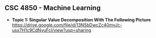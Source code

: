 ## **CSC 4850 - Machine Learning** 
+ **Topic 1: Singular Value Decomposition With The Following Picture** 
https://drive.google.com/file/d/13N5bDwcZc40myJc-usx7H1c9CdNyuFcl/view?usp=sharing
